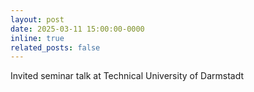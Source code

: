 ```yaml
---
layout: post
date: 2025-03-11 15:00:00-0000
inline: true
related_posts: false
---
```


Invited seminar talk at Technical University of Darmstadt
